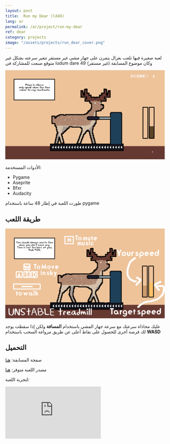 ```yaml
---
layout: post
title:  Run my Dear (ld49)
lang: ar
permalink: /ar/project/run-my-dear
ref: dear
category: projects
image: "/assets/projects/run_dear_cover.png"
---
```

لعبة صغيرة فيها تلعب بغزال يتمرن على جهاز مشي غير مستقر تتغير سرعته بشكل غير متوقع
 صنعت للمشاركة في ludum dare 49 وكان موضوع المسابقة (غير مستقر)

![gameplay](/assets/projects/run_dear_gameplay.gif)

الأدوات المستخدمة:
- Pygame
- Aseprite
- Bfxr
- Audacity

طورت اللعبة في إطار 48 ساعة باستخدام pygame

## طريقة اللعب

![instructions](/assets/projects/run_dear_instructions.png)

عليك محاذاة سرعتك مع سرعة جهاز المشي باستخدام **المسافة** ولكن إذا سقطت يوجد لك فرصة أخرى للحصول على نقاط أعلى عن طريق مرواغة السحب باستخدام **WASD**

## التحميل
صفحة المسابقة: [هنا](https://ldjam.com/events/ludum-dare/49/run-my-dear)

مصدر اللعبة متوفر: [هنا](https://github.com/OmarMoBadr/Run-my-Dear-LD49)

لتجربة اللعبة:
<iframe frameborder="0" src="https://itch.io/embed/1220583?border_width=5&amp;bg_color=ffffff&amp;fg_color=000000&amp;link_color=743f39&amp;border_color=c69f7e" width="60%" height="165"><a href="https://omarmobadr.itch.io/run-my-dear">Run my Dear by Omar Badr</a></iframe>
